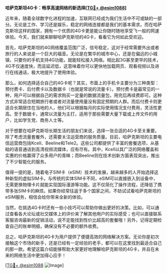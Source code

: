 **哈萨克斯坦4G卡：畅享高速网络的新选择[[TG💪+ @esim1088](https://t.me/s/esim1088)]**

近年来，随着全球数字化进程的加速，互联网已经成为我们生活中不可或缺的一部分。无论是工作、学习还是娱乐，稳定的网络连接都是我们的基本需求。而在哈萨克斯坦这样的国家，拥有一个优质的4G卡更是能让你随时随地享受飞一般的网速体验。今天，我们就来聊聊哈萨克斯坦的4G卡，看看它为何如此受欢迎。

首先，哈萨克斯坦的4G网络覆盖范围广泛，信号稳定，这对于经常需要外出或者旅行的人来说是一个巨大的福音。无论是在繁华的城市中心，还是在偏远的小城镇，只要你的手机支持4G功能，就能轻松接入网络。相比起3G甚至更早的技术，4G不仅速度快，而且延迟低，这意味着你可以更快地加载网页、观看视频以及进行在线通话，极大地提升了使用体验。

那么，如何选择适合自己的4G卡呢？其实，市面上的手机卡主要分为三种类型：预付费卡、后付费卡以及数据卡（也就是常说的流量卡）。预付费卡是最常见的一种，用户可以根据自己的需求购买一定量的数据流量包，用完后再续费即可。这种方式非常适合短期旅行者或者对流量使用量没有固定预期的人群。而后付费卡则更适合长期居住在当地的人，他们可以根据每月的实际使用情况支付费用，灵活性更高。至于数据卡，通常以流量为主打，适用于那些需要大量下载或上传文件的用户，比如学生党、商务人士等。

对于想要在哈萨克斯坦长期生活的朋友们来说，选择一张合适的4G卡至关重要。除了考虑流量套餐外，还需要关注运营商的服务质量。目前，哈萨克斯坦的主要电信运营商包括Kcell、Beeline和Tele2。这些公司都提供了丰富的套餐选项，从基础的语音通话到高清视频流媒体，应有尽有。其中，Kcell以其广泛的网络覆盖和实惠的价格赢得了众多用户的青睐；而Beeline则在技术创新方面表现突出，推出了不少智能化的服务。

值得一提的是，随着电子SIM卡（eSIM）技术的发展，越来越多的人开始选择这种新型的虚拟SIM卡。与传统的实体SIM卡不同，eSIM可以直接嵌入到设备中，无需更换物理卡片就能实现国际漫游等功能。这不仅简化了操作流程，还降低了携带多张SIM卡的麻烦。如果你经常往返于多个国家之间，不妨试试看哈萨克斯坦的eSIM服务，相信会给你带来全新的体验。

当然，在挑选4G卡时还有一些小技巧可以帮助你做出更好的决策。比如，可以通过查看各大论坛或社交媒体上的评价来了解其他用户的实际感受；也可以直接联系客服咨询最新的促销活动，说不定能找到性价比超高的套餐哦！另外，记得定期检查自己的账单明细，确保没有不必要的额外收费。

总之，哈萨克斯坦的4G卡为用户提供了便捷高效的网络解决方案。无论你是初次接触这个市场的新手，还是已经有一定经验的老手，都可以在这里找到最适合自己的那一款。希望这篇介绍能够帮助大家更好地理解哈萨克斯坦的4G卡，并且在未来的网络生活中更加得心应手！

[[TG💪+ @esim1088](https://t.me/s/esim1088) ![Image](https://i.postimg.cc/4NQfJmqS/Snipaste-2025-05-13-00-14-12.png)]